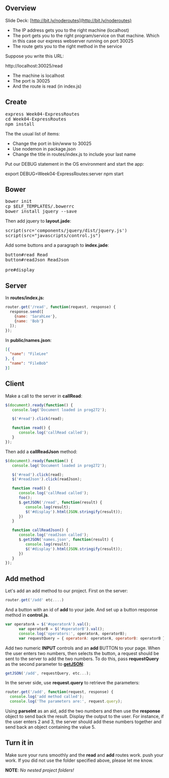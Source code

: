 ## Overview

Slide Deck: [http://bit.ly/noderoutes](http://bit.ly/noderoutes)

- The IP address gets you to the right machine (localhost)
- The port gets you to the right program/service on that machine. Which in this case our express webserver running on port 30025
- The route gets you to the right method in the service

Suppose you write this URL:

  http://localhost:30025/read

- The machine is localhost
- The port is 30025
- And the route is read (in index.js)

## Create

<pre>
express Week04-ExpressRoutes
cd Week04-ExpressRoutes
npm install
</pre>

The the usual list of items:

- Change the port in bin/www to 30025
- Use nodemon in package.json
- Change the title in routes/index.js to include your last name

Put our DEBUG statement in the OS environment and start the app:

</pre>
export DEBUG=Week04-ExpressRoutes:server
npm start
</pre>

## Bower

<pre>
bower init
cp $ELF_TEMPLATES/.bowerrc
bower install jquery --save
</pre>

Then add jquery to **layout.jade**:

<pre>
script(src='components/jquery/dist/jquery.js')
script(src="javascripts/control.js")
</pre>

Add some buttons and a paragraph to **index.jade**:

<pre>
button#read Read
button#readJson ReadJson

pre#display
</pre>

## Server

In **routes/index.js:**

```javascript
router.get('/read', function(request, response) {
  response.send([
    {name: 'SarahLee'},
    {name: 'Bob'}
  ]);
});
```

In **public/names.json**:

```json
[{
  "name": "FileLee"
}, {
  "name": "FileBob"
}]
```

## Client

Make a call to the server in **callRead**:

```javascript
$(document).ready(function() {
   console.log('Document loaded in prog272');

   $('#read').click(read);

   function read() {
      console.log('callRead called');
   }
});
```

Then add a **callReadJson** method:

```javascript
$(document).ready(function() {
   console.log('Document loaded in prog272');

   $('#read').click(read);
   $('#readJson').click(readJson);

   function read() {
      console.log('callRead called');
      foo();
      $.getJSON('/read', function(result) {
         console.log(result);
         $('#display').html(JSON.stringify(result));
      })
   }

   function callReadJson() {
      console.log('readJson called');
      $.getJSON('names.json', function(result) {
         console.log(result);
         $('#display').html(JSON.stringify(result));
      })
   }
});
```

## Add method

Let's add an add method to our project. First on the server:

```javascript
router.get('/add' etc....)
```

And a button with an id of **add** to your jade. And set up a button response method in **control.js**.

```javascript
var operatorA = $('#operatorA').val();
      var operatorB = $('#operatorB').val();
      console.log('operators:', operatorA, operatorB);
      var requestQuery = { operatorA: operatorA, operatorB: operatorB };
```

Add two numeric **INPUT** controls and an **add** BUTTON to your page. When the user enters two numbers, then selects the button, a request should be sent to the server to add the two numbers. To do this, pass **requestQuery** as the second parameter to [**getJSON**](http://api.jquery.com/jquery.getjson/):

```javascript
getJSON('/add', requestQuery, etc...);
```

In the server side, use **request.query** to retrieve the parameters:

```javascript
router.get('/add', function(request, response) {
  console.log('add method called');
  console.log('The parameters are:', request.query);
```

Using **parseInt** as an aid, add the two numbers and then use the **response** object to send back the result. Display the output to the user. For instance, if the user enters 2 and 3, the server should add these numbers together and send back an object containing the value 5.

## Turn it in

Make sure your runs smoothly and the **read** and **add** routes work. push your work. If you did not use the folder specified above, please let me know.

**NOTE**: _No nested project folders!_

